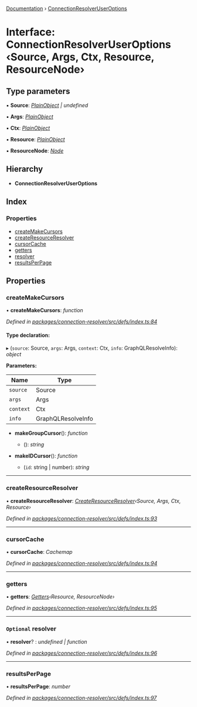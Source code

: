 [Documentation](../README.md) › [ConnectionResolverUserOptions](connectionresolveruseroptions.md)

# Interface: ConnectionResolverUserOptions ‹**Source, Args, Ctx, Resource, ResourceNode**›

## Type parameters

▪ **Source**: *[PlainObject](../README.md#plainobject) | undefined*

▪ **Args**: *[PlainObject](../README.md#plainobject)*

▪ **Ctx**: *[PlainObject](../README.md#plainobject)*

▪ **Resource**: *[PlainObject](../README.md#plainobject)*

▪ **ResourceNode**: *[Node](../README.md#node)*

## Hierarchy

* **ConnectionResolverUserOptions**

## Index

### Properties

* [createMakeCursors](connectionresolveruseroptions.md#createmakecursors)
* [createResourceResolver](connectionresolveruseroptions.md#createresourceresolver)
* [cursorCache](connectionresolveruseroptions.md#cursorcache)
* [getters](connectionresolveruseroptions.md#getters)
* [resolver](connectionresolveruseroptions.md#optional-resolver)
* [resultsPerPage](connectionresolveruseroptions.md#resultsperpage)

## Properties

###  createMakeCursors

• **createMakeCursors**: *function*

*Defined in [packages/connection-resolver/src/defs/index.ts:84](https://github.com/badbatch/graphql-box/blob/35dc44a/packages/connection-resolver/src/defs/index.ts#L84)*

#### Type declaration:

▸ (`source`: Source, `args`: Args, `context`: Ctx, `info`: GraphQLResolveInfo): *object*

**Parameters:**

Name | Type |
------ | ------ |
`source` | Source |
`args` | Args |
`context` | Ctx |
`info` | GraphQLResolveInfo |

* **makeGroupCursor**(): *function*

  * (): *string*

* **makeIDCursor**(): *function*

  * (`id`: string | number): *string*

___

###  createResourceResolver

• **createResourceResolver**: *[CreateResourceResolver](../README.md#createresourceresolver)‹Source, Args, Ctx, Resource›*

*Defined in [packages/connection-resolver/src/defs/index.ts:93](https://github.com/badbatch/graphql-box/blob/35dc44a/packages/connection-resolver/src/defs/index.ts#L93)*

___

###  cursorCache

• **cursorCache**: *Cachemap*

*Defined in [packages/connection-resolver/src/defs/index.ts:94](https://github.com/badbatch/graphql-box/blob/35dc44a/packages/connection-resolver/src/defs/index.ts#L94)*

___

###  getters

• **getters**: *[Getters](getters.md)‹Resource, ResourceNode›*

*Defined in [packages/connection-resolver/src/defs/index.ts:95](https://github.com/badbatch/graphql-box/blob/35dc44a/packages/connection-resolver/src/defs/index.ts#L95)*

___

### `Optional` resolver

• **resolver**? : *undefined | function*

*Defined in [packages/connection-resolver/src/defs/index.ts:96](https://github.com/badbatch/graphql-box/blob/35dc44a/packages/connection-resolver/src/defs/index.ts#L96)*

___

###  resultsPerPage

• **resultsPerPage**: *number*

*Defined in [packages/connection-resolver/src/defs/index.ts:97](https://github.com/badbatch/graphql-box/blob/35dc44a/packages/connection-resolver/src/defs/index.ts#L97)*
